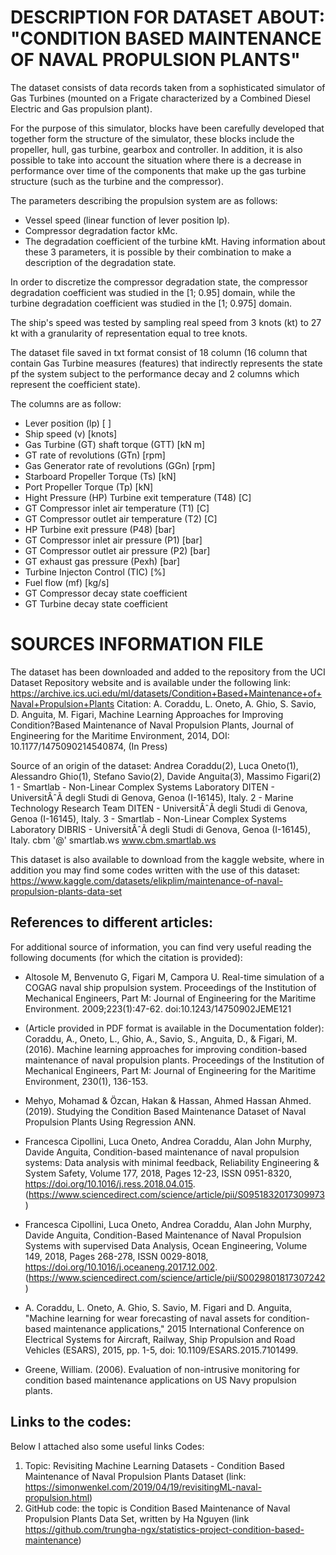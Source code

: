 # DESCRIPTION FOR DATASET ABOUT: "CONDITION BASED MAINTENANCE OF NAVAL PROPULSION PLANTS"


The dataset consists of data records taken from a sophisticated simulator of Gas Turbines (mounted on a Frigate characterized by a Combined Diesel Electric and Gas propulsion plant).

For the purpose of this simulator, blocks have been carefully developed that together form the structure of the simulator, these blocks include the propeller, hull, gas turbine, gearbox and controller. In addition, it is also possible to take into account the situation where there is a decrease in performance over time of the components that make up the gas turbine structure (such as the turbine and the compressor).

The parameters describing the propulsion system are as follows:
- Vessel speed (linear function of lever position lp).
- Compressor degradation factor kMc.
- The degradation coefficient of the turbine kMt.
Having information about these 3 parameters, it is possible by their combination to make a description of the degradation state.

In order to discretize the compressor degradation state, the compressor degradation coefficient was studied in the [1; 0.95] domain, while the turbine degradation coefficient was studied in the [1; 0.975] domain.

The ship's speed was tested by sampling real speed from 3 knots (kt) to 27 kt with a granularity of representation equal to tree knots.

The dataset file saved in txt format consist of 18 column (16 column that contain Gas Turbine measures (features) that indirectly represents the state pf the system subject to the performance decay and 2 columns which represent the coefficient state).


The columns are as follow:
- Lever position (lp) [ ]
- Ship speed (v) [knots]
- Gas Turbine (GT) shaft torque (GTT) [kN m]
- GT rate of revolutions (GTn) [rpm]
- Gas Generator rate of revolutions (GGn) [rpm]
- Starboard Propeller Torque (Ts) [kN]
- Port Propeller Torque (Tp) [kN]
- Hight Pressure (HP) Turbine exit temperature (T48) [C]
- GT Compressor inlet air temperature (T1) [C]
- GT Compressor outlet air temperature (T2) [C]
- HP Turbine exit pressure (P48) [bar]
- GT Compressor inlet air pressure (P1) [bar]
- GT Compressor outlet air pressure (P2) [bar]
- GT exhaust gas pressure (Pexh) [bar]
- Turbine Injecton Control (TIC) [%]
- Fuel flow (mf) [kg/s]
- GT Compressor decay state coefficient
- GT Turbine decay state coefficient

# SOURCES INFORMATION FILE

The dataset has been downloaded and added to the repository from the UCI Dataset Repository website and is available under the following link: https://archive.ics.uci.edu/ml/datasets/Condition+Based+Maintenance+of+Naval+Propulsion+Plants
Citation:
A. Coraddu, L. Oneto, A. Ghio, S. Savio, D. Anguita, M. Figari, Machine Learning Approaches for Improving Condition?Based Maintenance of Naval Propulsion Plants, Journal of Engineering for the Maritime Environment, 2014, DOI: 10.1177/1475090214540874, (In Press)

Source of an origin of the dataset:
Andrea Coraddu(2), Luca Oneto(1), Alessandro Ghio(1), Stefano Savio(2), Davide Anguita(3), Massimo Figari(2) 
1 - Smartlab - Non-Linear Complex Systems Laboratory 
DITEN - UniversitÂˆÃ  degli Studi di Genova, Genoa (I-16145), Italy. 
2 - Marine Technology Research Team 
DITEN - UniversitÂˆÃ  degli Studi di Genova, Genoa (I-16145), Italy. 
3 - Smartlab - Non-Linear Complex Systems Laboratory 
DIBRIS - UniversitÂˆÃ  degli Studi di Genova, Genoa (I-16145), Italy. 
cbm '@' smartlab.ws 
www.cbm.smartlab.ws

This dataset is also available to download from the kaggle website, where in addition you may find some codes written with the use of this dataset: https://www.kaggle.com/datasets/elikplim/maintenance-of-naval-propulsion-plants-data-set




## References to different articles:


For additional source of information, you can find very useful reading the following documents (for which the citation is provided):   

* Altosole M, Benvenuto G, Figari M, Campora U. Real-time simulation of a COGAG naval ship propulsion system. Proceedings of the Institution of Mechanical Engineers, Part M: Journal of Engineering for the Maritime Environment. 2009;223(1):47-62. doi:10.1243/14750902JEME121

* (Article provided in PDF format is available in the Documentation folder): Coraddu, A., Oneto, L., Ghio, A., Savio, S., Anguita, D., & Figari, M. (2016). Machine learning approaches for improving condition-based maintenance of naval propulsion plants. Proceedings of the Institution of Mechanical Engineers, Part M: Journal of Engineering for the Maritime Environment, 230(1), 136-153.

* Mehyo, Mohamad & Özcan, Hakan & Hassan, Ahmed Hassan Ahmed. (2019). Studying the Condition Based Maintenance Dataset of Naval Propulsion Plants Using Regression ANN. 

* Francesca Cipollini, Luca Oneto, Andrea Coraddu, Alan John Murphy, Davide Anguita,
Condition-based maintenance of naval propulsion systems: Data analysis with minimal feedback,
Reliability Engineering & System Safety, Volume 177, 2018, Pages 12-23, ISSN 0951-8320, https://doi.org/10.1016/j.ress.2018.04.015.
(https://www.sciencedirect.com/science/article/pii/S0951832017309973)

* Francesca Cipollini, Luca Oneto, Andrea Coraddu, Alan John Murphy, Davide Anguita, Condition-Based Maintenance of Naval Propulsion Systems with supervised Data Analysis, Ocean Engineering, Volume 149, 2018, Pages 268-278, ISSN 0029-8018, https://doi.org/10.1016/j.oceaneng.2017.12.002.
(https://www.sciencedirect.com/science/article/pii/S0029801817307242)

* A. Coraddu, L. Oneto, A. Ghio, S. Savio, M. Figari and D. Anguita, "Machine learning for wear forecasting of naval assets for condition-based maintenance applications," 2015 International Conference on Electrical Systems for Aircraft, Railway, Ship Propulsion and Road Vehicles (ESARS), 2015, pp. 1-5, doi: 10.1109/ESARS.2015.7101499.

* Greene, William. (2006). Evaluation of non-intrusive monitoring for condition based maintenance applications on US Navy propulsion plants. 


## Links to the codes:

Below I attached also some useful links Codes:
1) Topic: Revisiting Machine Learning Datasets - Condition Based Maintenance of Naval Propulsion Plants Dataset (link: https://simonwenkel.com/2019/04/19/revisitingML-naval-propulsion.html)
2) GitHub code: the topic is Condition Based Maintenance of Naval Propulsion Plants Data Set, written by Ha Nguyen (link https://github.com/trungha-ngx/statistics-project-condition-based-maintenance)

  









